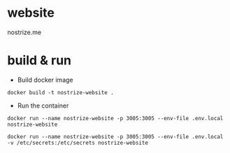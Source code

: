 # website

nostrize.me

# build & run

* Build docker image

`docker build -t nostrize-website .`

* Run the container

`docker run --name nostrize-website -p 3005:3005 --env-file .env.local nostrize-website`

`docker run --name nostrize-website -p 3005:3005 --env-file .env.local -v /etc/secrets:/etc/secrets nostrize-website`
